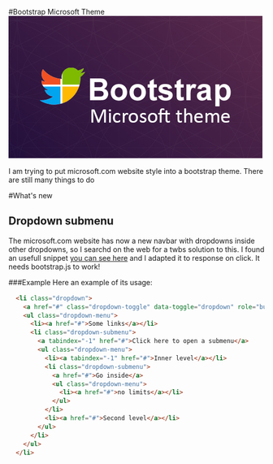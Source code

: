 #Bootstrap Microsoft Theme
<img src="bootstrap-ms-theme.jpg" alt="Bootstrap Microsoft Theme"/>


I am trying to put microsoft.com website style into a bootstrap theme.
There are still many things to do

#What's new
## Dropdown submenu
The microsoft.com website has now a new navbar with dropdowns inside other dropdowns, so I searchd on the web for a twbs solution to this.
I found an usefull snippet [you can see here](http://bootsnipp.com/snippets/featured/multi-level-dropdown-menu-bs3 "Submenu snippet") and I adapted it to response on click.
It needs bootstrap.js to work!

###Example
Here an example of its usage:

```html
  <li class="dropdown">
    <a href="#" class="dropdown-toggle" data-toggle="dropdown" role="button">Main dropdown <span class="caret"></span></a>
    <ul class="dropdown-menu">
      <li><a href="#">Some links</a></li>
      <li class="dropdown-submenu">
        <a tabindex="-1" href="#">Click here to open a submenu</a>
        <ul class="dropdown-menu">
          <li><a tabindex="-1" href="#">Inner level</a></li>
          <li class="dropdown-submenu">
            <a href="#">Go inside</a>
            <ul class="dropdown-menu">
              <li><a href="#">no limits</a></li>
            </ul>
          </li>
          <li><a href="#">Second level</a></li>
        </ul>
      </li>
    </ul>
  </li>
```
